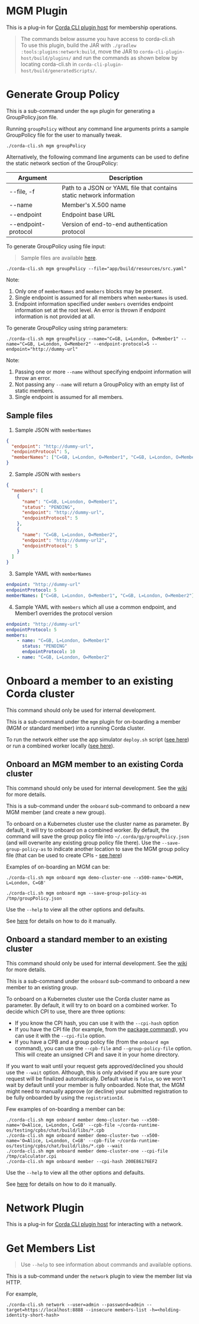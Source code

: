 # MGM Plugin
This is a plug-in for [Corda CLI plugin host](https://github.com/corda/corda-cli-plugin-host) for membership operations.

> The commands below assume you have access to corda-cli.sh   
> To use this plugin, build the JAR with `./gradlew :tools:plugins:network:build`, move the JAR to 
> `corda-cli-plugin-host/build/plugins/` and run the commands as shown below by locating corda-cli.sh in 
> `corda-cli-plugin-host/build/generatedScripts/`.

# Generate Group Policy

This is a sub-command under the `mgm` plugin for generating a GroupPolicy.json file.

Running `groupPolicy` without any command line arguments prints a sample GroupPolicy file for the user to manually tweak.
```shell
./corda-cli.sh mgm groupPolicy
```

Alternatively, the following command line arguments can be used to define the static network section of the GroupPolicy:

| Argument            | Description                                                          |
|---------------------|----------------------------------------------------------------------|
| --file, -f          | Path to a JSON or YAML file that contains static network information |
| --name              | Member's X.500 name                                                  |
| --endpoint          | Endpoint base URL                                                    |
| --endpoint-protocol | Version of end-to-end authentication protocol                        |

To generate GroupPolicy using file input:
> Sample files are available [here](#sample-files).
```shell
./corda-cli.sh mgm groupPolicy --file="app/build/resources/src.yaml"
```
Note:
1. Only one of `memberNames` and `members` blocks may be present.
2. Single endpoint is assumed for all members when `memberNames` is used.
3. Endpoint information specified under `members` overrides endpoint information set at the root level. An error is thrown if endpoint information is not provided at all.

To generate GroupPolicy using string parameters:
```shell
./corda-cli.sh mgm groupPolicy --name="C=GB, L=London, O=Member1" --name="C=GB, L=London, O=Member2" --endpoint-protocol=5 --endpoint="http://dummy-url"
```
Note:
1. Passing one or more `--name` without specifying endpoint information will throw an error.
2. Not passing any `--name` will return a GroupPolicy with an empty list of static members.
3. Single endpoint is assumed for all members.

## Sample files

1. Sample JSON with `memberNames`
```json
{
  "endpoint": "http://dummy-url",
  "endpointProtocol": 5,
  "memberNames": ["C=GB, L=London, O=Member1", "C=GB, L=London, O=Member2"]
}
```

2. Sample JSON with `members`
```json
{
  "members": [
    {
      "name": "C=GB, L=London, O=Member1",
      "status": "PENDING",
      "endpoint": "http://dummy-url",
      "endpointProtocol": 5
    },
    {
      "name": "C=GB, L=London, O=Member2",
      "endpoint": "http://dummy-url2",
      "endpointProtocol": 5
    }
  ]
}
```

3. Sample YAML with `memberNames`
```yaml
endpoint: "http://dummy-url"
endpointProtocol: 5
memberNames: ["C=GB, L=London, O=Member1", "C=GB, L=London, O=Member2"]
```

4. Sample YAML with `members` which all use a common endpoint, and Member1 overrides the protocol version
```yaml
endpoint: "http://dummy-url"
endpointProtocol: 5
members:
    - name: "C=GB, L=London, O=Member1"
      status: "PENDING"
      endpointProtocol: 10
    - name: "C=GB, L=London, O=Member2"
```

# Onboard a member to an existing Corda cluster
This command should only be used for internal development.

This is a sub-command under the `mgm` plugin for on-boarding a member (MGM or standard member) into a running Corda cluster.

To run the network either use the app simulator `deploy.sh` script ([see here](../../../applications/tools/p2p-test/app-simulator/scripts/README.md)) or run a combined worker locally ([see here](../../../applications/workers/release/combined-worker/README.md)).

## Onboard an MGM member to an existing Corda cluster
This command should only be used for internal development. See the [wiki](https://github.com/corda/corda-runtime-os/wiki/MGM-Onboarding) for more details.

This is a sub-command under the `onboard` sub-command to onboard a new MGM member (and create a new group).

To onboard on a Kubernetes cluster use the cluster name as parameter. By default, it will try to onboard on a combined worker.
By default, the command will save the group policy file into `~/.corda/gp/groupPolicy.json` (and will overwrite any existing group policy file there).
Use the `--save-group-policy-as` to indicate another location to save the MGM group policy file (that can be used to create CPIs - [see here](../package/README.md))

Examples of on-boarding an MGM can be:
```shell
./corda-cli.sh mgm onboard mgm demo-cluster-one --x500-name='O=MGM, L=London, C=GB'

./corda-cli.sh mgm onboard mgm --save-group-policy-as /tmp/groupPolicy.json
```
Use the `--help` to view all the other options and defaults.

See [here](https://github.com/corda/corda-runtime-os/wiki/MGM-Onboarding) for details on how to do it manually.

## Onboard a standard member to an existing cluster
This command should only be used for internal development. See the [wiki](https://github.com/corda/corda-runtime-os/wiki/Member-Onboarding-(Dynamic-Networks)) for more details.

This is a sub-command under the `onboard` sub-command to onboard a new member to an existing group.

To onboard on a Kubernetes cluster use the Corda cluster name as parameter. By default, it will try to on board on a combined worker.
To decide which CPI to use, there are three options:
* If you know the CPI hash, you can use it with the `--cpi-hash` option
* If you have the CPI file (for example, from the [package command](../package/README.md)), you can use it with the `--cpi-file` option.
* If you have a CPB and a group policy file (from the `onboard mgm` command), you can use the `--cpb-file` and `--group-policy-file` option. This will create an unsigned CPI and save it in your home directory.

If you want to wait until your request gets approved/declined you should use the `--wait` option. Although, this is only advised if you are sure your request will be finalized automatically.
Default value is `false`, so we won't wait by default until your member is fully onboarded. Note that, the MGM might need to manually approve (or decline) your submitted registration to be fully onboarded by using the `registrationId`.

Few examples of on-boarding a member can be:
```shell
./corda-cli.sh mgm onboard member demo-cluster-two --x500-name='O=Alice, L=London, C=GB' --cpb-file ~/corda-runtime-os/testing/cpbs/chat/build/libs/*.cpb
./corda-cli.sh mgm onboard member demo-cluster-two --x500-name='O=Alice, L=London, C=GB' --cpb-file ~/corda-runtime-os/testing/cpbs/chat/build/libs/*.cpb --wait
./corda-cli.sh mgm onboard member demo-cluster-one --cpi-file /tmp/calculator.cpi
./corda-cli.sh mgm onboard member --cpi-hash 200E86176EF2
```
Use the `--help` to view all the other options and defaults.

See [here](https://github.com/corda/corda-runtime-os/wiki/Member-Onboarding-(Dynamic-Networks)) for details on how to do it manually.

# Network Plugin

This is a plug-in for [Corda CLI plugin host](https://github.com/corda/corda-cli-plugin-host) for interacting with a
network.

# Get Members List

> Use `--help` to see information about commands and available options.

This is a sub-command under the `network` plugin to view the member list via HTTP.

For example,

```shell
./corda-cli.sh network --user=admin --password=admin --target=https://localhost:8888 --insecure members-list -h=<holding-identity-short-hash>
```
